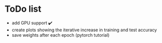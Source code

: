 # ToDo list

* add GPU support :heavy_check_mark:
* create plots showing the iterative increase in training and test accuracy
* save weights after each epoch (pytorch tutorial)
